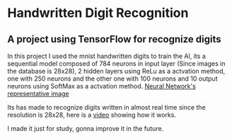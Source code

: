 # Handwritten Digit Recognition
 ## A project using TensorFlow for recognize digits

In this project I used the mnist handwritten digits to train the AI,
its a sequential model composed of 784 neurons in input layer (Since images in the database is 28x28), 2 hidden layers using ReLu as a actvation method, one with 250 neurons and the other one with 100 neurons
and 10 output neurons using SoftMax as a actvation method.
[Neural Network's representative image](https://github.com/marcoantoniio/Handwritten-Digit-Recognition/blob/0313c6977dc80f2bd79972425e8dc7e326598186/Screenshot_10.png)

Its has made to recognize digits written in almost real time since the resolution is 28x28, here is a [video](https://youtu.be/pKWzuIzTNCA) showing how it works.

I made it just for study, gonna improve it in the future.

